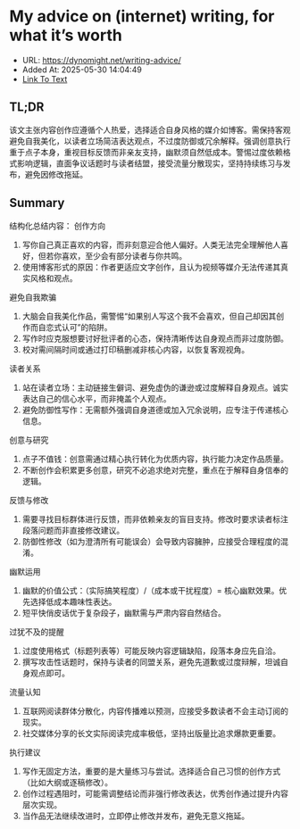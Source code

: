# My advice on (internet) writing, for what it’s worth
- URL: https://dynomight.net/writing-advice/
- Added At: 2025-05-30 14:04:49
- [Link To Text](2025-05-30-my-advice-on-(internet)-writing,-for-what-it’s-worth_raw.md)

## TL;DR


该文主张内容创作应遵循个人热爱，选择适合自身风格的媒介如博客。需保持客观避免自我美化，以读者立场简洁表达观点，不过度防御或冗余解释。强调创意执行重于点子本身，重视目标反馈而非亲友支持，幽默须自然低成本。警惕过度依赖格式影响逻辑，直面争议话题时与读者结盟，接受流量分散现实，坚持持续练习与发布，避免因修改拖延。

## Summary


结构化总结内容：
创作方向
1. 写你自己真正喜欢的内容，而非刻意迎合他人偏好。人类无法完全理解他人喜好，但若你喜欢，至少会有部分读者与你共鸣。
2. 使用博客形式的原因：作者更适应文字创作，且认为视频等媒介无法传递其真实风格和观点。

避免自我欺骗
1. 大脑会自我美化作品，需警惕“如果别人写这个我不会喜欢，但自己却因其创作而自恋式认可”的陷阱。
2. 写作时应克服想要讨好批评者的心态，保持清晰传达自身观点而非过度防御。
3. 校对需间隔时间或通过打印稿删减非核心内容，以恢复客观视角。

读者关系
1. 站在读者立场：主动链接生僻词、避免虚伪的谦逊或过度解释自身观点。诚实表达自己的信心水平，而非掩盖个人观点。
2. 避免防御性写作：无需额外强调自身道德或加入冗余说明，应专注于传递核心信息。

创意与研究
1. 点子不值钱：创意需通过精心执行转化为优质内容，执行能力决定作品质量。
2. 不断创作会积累更多创意，研究不必追求绝对完整，重点在于解释自身信奉的逻辑。

反馈与修改
1. 需要寻找目标群体进行反馈，而非依赖亲友的盲目支持。修改时要求读者标注段落问题而非直接修改建议。
2. 防御性修改（如为澄清所有可能误会）会导致内容臃肿，应接受合理程度的混淆。

幽默运用
1. 幽默的价值公式：（实际搞笑程度）/（成本或干扰程度）= 核心幽默效果。优先选择低成本趣味性表达。
2. 短平快俏皮话优于复杂段子，幽默需与严肃内容自然结合。

过犹不及的提醒
1. 过度使用格式（标题列表等）可能反映内容逻辑缺陷，段落本身应先自洽。
2. 撰写攻击性话题时，保持与读者的同盟关系，避免先道歉或过度辩解，坦诚自身观点即可。

流量认知
1. 互联网阅读群体分散化，内容传播难以预测，应接受多数读者不会主动订阅的现实。
2. 社交媒体分享的长文实际阅读完成率极低，坚持出版量比追求爆款更重要。

执行建议
1. 写作无固定方法，重要的是大量练习与尝试。选择适合自己习惯的创作方式（比如大纲或逐稿修改）。
2. 创作过程遇阻时，可能需调整结论而非强行修改表达，优秀创作通过提升内容层次实现。
3. 当作品无法继续改进时，立即停止修改并发布，避免无意义拖延。
